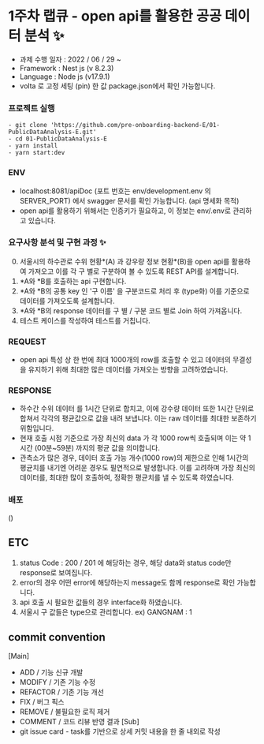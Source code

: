 # 1주차 랩큐 - open api를 활용한 공공 데이터 분석 ✨
- 과제 수행 일자 : 2022 / 06 / 29 ~ 
- Framework : Nest js (v 8.2.3)
- Language : Node js (v17.9.1)
- volta 로 고정 세팅 (pin) 한 값 package.json에서 확인 가능합니다.

### 프로젝트 실행
    - git clone 'https://github.com/pre-onboarding-backend-E/01-PublicDataAnalysis-E.git'
    - cd 01-PublicDataAnalysis-E
    - yarn install
    - yarn start:dev

### ENV
- localhost:8081/apiDoc (포트 번호는 env/development.env 의 SERVER_PORT) 에서 swagger 문서를 확인 가능합니다.  (api 명세화 목적)
- open api를 활용하기 위해서는 인증키가 필요하고, 이 정보는 env/.env로 관리하고 있습니다.

### 요구사항 분석 및 구현 과정 ✨
0. 서울시의 하수관로 수위 현황*(A) 과 강우량 정보 현황*(B)을 open api를 활용하여 가져오고 이를 각 구 별로 구분하여 볼 수 있도록  REST API를 설계합니다.
1. *A와 *B를 호출하는 api 구현합니다.
2. *A와 *B의 공통 key 인 '구 이름' 을 구분코드로 처리 후 (type화) 이를 기준으로 데이터를 가져오도록 설계합니다.
3.  *A와 *B의 response 데이터를 구 별 / 구분 코드 별로 Join 하여 가져옵니다.
4. 테스트 케이스를 작성하여 테스트를 거칩니다.


### REQUEST
- open api 특성 상 한 번에 최대 1000개의 row를 호출할 수 있고 데이터의 무결성을 유지하기 위해 최대한 많은 데이터를 가져오는 방향을 고려하였습니다. 

### RESPONSE
- 하수간 수위 데이터 를 1시간 단위로 합치고, 이에 강수량 데이터 또한 1시간 단위로 합쳐서 각각의 평균값으로 값을 내려 보냅니다. 이는 raw 데이터를 최대한 보존하기 위함입니다.
- 현재 호출 시점 기준으로 가장 최신의 data 가 각 1000 row씩 호출되며 이는 약 1시간 (00분~59분) 까지의 평균 값을 의미합니다.
- 관측소가 많은 경우, 데이터 호출 가능 개수(1000 row)의 제한으로 인해 1시간의 평균치를 내기엔 어려운 경우도 필연적으로 발생합니다. 이를 고려하며 가장 최신의 데이터를, 최대한 많이 호출하여, 정확한 평균치를 낼 수 있도록 하였습니다.

### 배포
()

## ETC
1. status Code : 200 / 201 에 해당하는 경우, 해당 data와 status code만 response로 보여집니다. 
2. error의 경우 어떤 error에 해당하는지 message도 함께 response로 확인 가능합니다.
3. api 호출 시 필요한 값들의 경우 interface화 하였습니다.
4. 서울시 구 값들은 type으로 관리합니다. ex) GANGNAM : 1 

## commit convention
[Main]
- ADD / 기능 신규 개발 
- MODIFY / 기존 기능 수정
- REFACTOR / 기존 기능 개선
- FIX / 버그 픽스
- REMOVE / 불필요한 로직 제거
- COMMENT / 코드 리뷰 반영 결과
[Sub]
- git issue card - task를 기반으로 상세 커밋 내용을 한 줄 내외로 작성